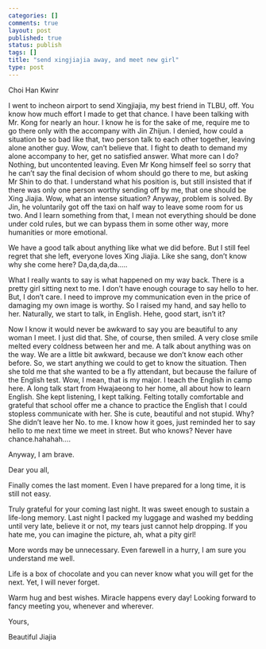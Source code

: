 ```yaml
--- 
categories: []
comments: true
layout: post
published: true
status: publish
tags: []
title: "send xingjiajia away, and meet new girl"
type: post
---
```

<div id="msgcns!3725CC0EE38B1F6!184" class="bvMsg">Choi Han Kwinr

I went to incheon airport to send Xingjiajia, my best friend in TLBU, off. You know how much effort I made to get that chance. I have been talking with Mr. Kong for nearly an hour. I know he is for the sake of me, require me to go there only with the accompany with Jin Zhijun. I denied, how could a situation be so bad like that, two person talk to each other together, leaving alone another guy. Wow, can’t believe that. I fight to death to demand my alone accompany to her, get no satisfied answer. What more can I do? Nothing, but uncontented leaving. Even Mr Kong himself feel so sorry that he can’t say the final decision of whom should go there to me, but asking Mr Shin to do that. I understand what his position is, but still insisted that if there was only one person worthy sending off by me, that one should be Xing Jiajia. Wow, what an intense situation? Anyway, problem is solved. By Jin, he voluntarily got off the taxi on half way to leave some room for us two. 
And I learn something from that, I mean not everything should be done under cold rules, but we can bypass them in some other way, more humanities or more emotional.

We have a good talk about anything like what we did before. But I still feel regret that she left, everyone loves Xing Jiajia. Like she sang, don’t know why she come here? Da,da,da,da…..

What I really wants to say is what happened on my way back. There is a pretty girl sitting next to me. I don’t have enough courage to say hello to her. But, I don’t care. I need to improve my communication even in the price of damaging my own image is worthy. So I raised my hand, and say hello to her. Naturally, we start to talk,   in English. Hehe, good start, isn’t it? 

Now I know it would never be awkward to say you are beautiful to any woman I meet. I just did that. She, of course, then smiled. A very close smile melted every coldness between her and me. A talk about anything was on the way. We are a little bit awkward, because we don’t know each other before. So, we start anything we could to get to know the situation. Then she told me that she wanted to be a fly attendant, but because the failure of the English test. Wow, I mean, that is my major. I teach the English in camp here. A long talk start from Hwajaeong to her home, all about how to learn English. She kept listening, I kept talking. Felting totally comfortable and grateful that school offer me a chance to practice the English that I could stopless communicate with her. She is cute, beautiful and not stupid. Why? She didn’t leave her No. to me. I know how it goes, just reminded her to say hello to me next time we meet in street. But who knows? Never have chance.hahahah….

Anyway, I am brave.


Dear you all,
 
Finally comes the last moment. Even I have prepared for a long time, it is still not easy. 
 
Truly grateful for your coming last night. It was sweet enough to sustain a life-long memory. Last night I packed my luggage and washed my bedding until very late, believe it or not, my tears just cannot help dropping. If you hate me, you can imagine the picture, ah, what a pity girl!
 
More words may be unnecessary. Even farewell in a hurry, I am sure you understand me well.
 
Life is a box of chocolate and you can never know what you will get for the next. Yet, I will never forget. 
 
Warm hug and best wishes. Miracle happens every day! Looking forward to fancy meeting you, whenever and wherever.
 
Yours,
 
Beautiful Jiajia</div>
